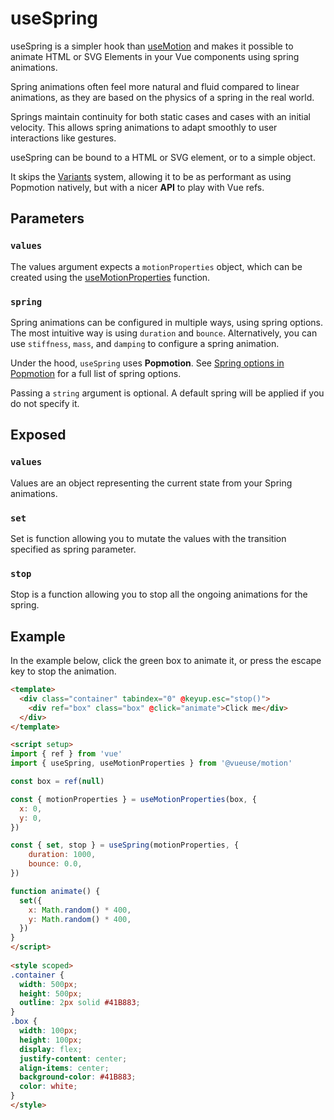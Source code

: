 # useSpring

useSpring is a simpler hook than [useMotion](/api/use-motion) and makes it possible to animate HTML or SVG Elements in your Vue components using spring animations.

Spring animations often feel more natural and fluid compared to linear animations, as they are based on the physics of a spring in the real world.

Springs maintain continuity for both static cases and cases with an initial velocity. This allows spring animations to adapt smoothly to user interactions like gestures.

useSpring can be bound to a HTML or SVG element, or to a simple object.

It skips the [Variants](/features/variants) system, allowing it to be as performant as using Popmotion natively, but with a nicer **API** to play with Vue refs.

## Parameters

### `values`

The values argument expects a `motionProperties` object, which can be created using the [useMotionProperties](/api/use-motion-properties) function.

### `spring`

Spring animations can be configured in multiple ways, using spring options. The most intuitive way is using `duration` and `bounce`. Alternatively, you can use `stiffness`, `mass`, and `damping` to configure a spring animation.

Under the hood, `useSpring` uses **Popmotion**. See [Spring options in Popmotion](https://popmotion.io/#quick-start-animation-animate-spring-options) for a full list of spring options.

Passing a `string` argument is optional. A default spring will be applied if you do not specify it.

## Exposed

### `values`

Values are an object representing the current state from your Spring animations.

### `set`

Set is function allowing you to mutate the values with the transition specified as spring parameter.

### `stop`

Stop is a function allowing you to stop all the ongoing animations for the spring.

## Example

In the example below, click the green box to animate it, or press the escape key to stop the animation.

```html
<template>
  <div class="container" tabindex="0" @keyup.esc="stop()">
    <div ref="box" class="box" @click="animate">Click me</div>
  </div>
</template>

<script setup>
import { ref } from 'vue'
import { useSpring, useMotionProperties } from '@vueuse/motion'

const box = ref(null)

const { motionProperties } = useMotionProperties(box, {
  x: 0,
  y: 0,
})

const { set, stop } = useSpring(motionProperties, {
    duration: 1000,
    bounce: 0.0,
})

function animate() {
  set({
    x: Math.random() * 400,
    y: Math.random() * 400,
  })
}
</script>
  
<style scoped>
.container {
  width: 500px;
  height: 500px;
  outline: 2px solid #41B883;
}
.box {
  width: 100px;
  height: 100px;
  display: flex;
  justify-content: center;
  align-items: center;
  background-color: #41B883;
  color: white;
}
</style>

```
